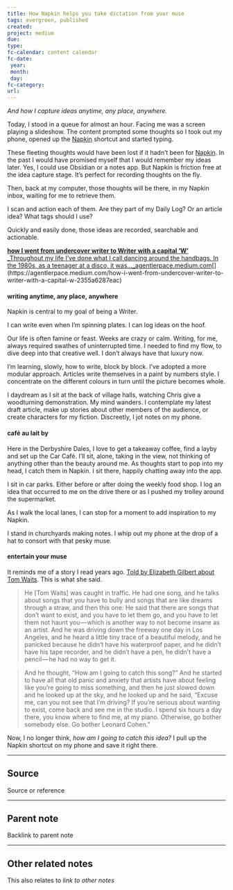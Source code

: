 ```yaml
---
title: How Napkin helps you take dictation from your muse
tags: evergreen, published
created: 
project: medium
due: 
type: 
fc-calendar: content calendar
fc-date:
 year: 
 month: 
 day: 
fc-category: 
url:
---
```


*And how I capture ideas anytime, any place, anywhere.*

Today, I stood in a queue for almost an hour. Facing me was a screen playing a slideshow. The content prompted some thoughts so I took out my phone, opened up the [Napkin](https://medium.com/u/42ce0231aec7) shortcut and started typing.

These fleeting thoughts would have been lost if it hadn’t been for [Napkin](https://www.napkin.one/). In the past I would have promised myself that I would remember my ideas later. Yes, I could use Obsidian or a notes app. But Napkin is friction free at the idea capture stage. It’s perfect for recording thoughts on the fly.

Then, back at my computer, those thoughts will be there, in my Napkin inbox, waiting for me to retrieve them.

I scan and action each of them. Are they part of my Daily Log? Or an article idea? What tags should I use?

Quickly and easily done, those ideas are recorded, searchable and actionable.

[**how I went from undercover writer to Writer with a capital ‘W’**  
_Throughout my life I’ve done what I call dancing around the handbags. In the 1980s, as a teenager at a disco, it was…_agentlerpace.medium.com](https://agentlerpace.medium.com/how-i-went-from-undercover-writer-to-writer-with-a-capital-w-2355a6287eac "https://agentlerpace.medium.com/how-i-went-from-undercover-writer-to-writer-with-a-capital-w-2355a6287eac")[](https://agentlerpace.medium.com/how-i-went-from-undercover-writer-to-writer-with-a-capital-w-2355a6287eac)

#### writing anytime, any place, anywhere

Napkin is central to my goal of being a Writer.

I can write even when I’m spinning plates. I can log ideas on the hoof.

Our life is often famine or feast. Weeks are crazy or calm. Writing, for me, always required swathes of uninterrupted time. I needed to find my flow, to dive deep into that creative well. I don’t always have that luxury now.

I’m learning, slowly, how to write, block by block. I’ve adopted a more modular approach. Articles write themselves in a paint by numbers style. I concentrate on the different colours in turn until the picture becomes whole.

I daydream as I sit at the back of village halls, watching Chris give a woodturning demonstration. My mind wanders. I contemplate my latest draft article, make up stories about other members of the audience, or create characters for my fiction. Discreetly, I jot notes on my phone.

#### café au lait by

Here in the Derbyshire Dales, I love to get a takeaway coffee, find a layby and set up the Car Café. I’ll sit, alone, taking in the view, not thinking of anything other than the beauty around me. As thoughts start to pop into my head, I catch them in Napkin. I sit there, happily chatting away into the app.

I sit in car parks. Either before or after doing the weekly food shop. I log an idea that occurred to me on the drive there or as I pushed my trolley around the supermarket.

As I walk the local lanes, I can stop for a moment to add inspiration to my Napkin.

I stand in churchyards making notes. I whip out my phone at the drop of a hat to consort with that pesky muse.

#### entertain your muse

It reminds me of a story I read years ago. [Told by Elizabeth Gilbert about Tom Waits](https://www.themarginalian.org/2015/06/12/elizabeth-gilbert-nypl/). This is what she said.

> He [Tom Waits] was caught in traffic. He had one song, and he talks about songs that you have to bully and songs that are like dreams through a straw, and then this one: He said that there are songs that don’t want to exist, and you have to let them go, and you have to let them not haunt you — which is another way to not become insane as an artist. And he was driving down the freeway one day in Los Angeles, and he heard a little tiny trace of a beautiful melody, and he panicked because he didn’t have his waterproof paper, and he didn’t have his tape recorder, and he didn’t have a pen, he didn’t have a pencil — he had no way to get it.

> And he thought, “How am I going to catch this song?” And he started to have all that old panic and anxiety that artists have about feeling like you’re going to miss something, and then he just slowed down and he looked up at the sky, and he looked up and he said, “Excuse me, can you not see that I’m driving? If you’re serious about wanting to exist, come back and see me in the studio. I spend six hours a day there, you know where to find me, at my piano. Otherwise, go bother somebody else. Go bother Leonard Cohen.”

Now, I no longer think, _how am I going to catch this idea?_ I pull up the Napkin shortcut on my phone and save it right there.

---

## Source

Source or reference

---

## Parent note

Backlink to parent note

---

## Other related notes

This also relates to *link to other notes*
